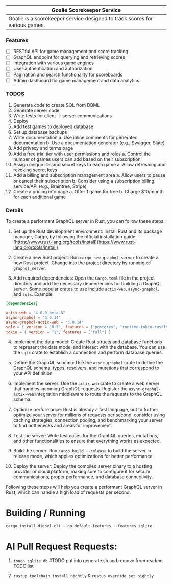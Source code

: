 | Goalie Scorekeeper Service |
| --- |
| Goalie is a scorekeeper service designed to track scores for various games. |

### Features

- [ ] RESTful API for game management and score tracking
- [ ] GraphQL endpoint for querying and retrieving scores
- [ ] Integration with various game engines
- [ ] User authentication and authorization
- [ ] Pagination and search functionality for scoreboards
- [ ] Admin dashboard for game management and data analytics

### TODOS

1.  Generate code to create SQL from DBML
2.  Generate server code
3.  Write tests for client -> server communications
4.  Deploy
5.  Add test games to deployed database
6.  Set up database backups
7.  Write documentation a. Use inline comments for generated documentation b. Use a documentation generator (e.g., Swagger, Slate)
8.  Add privacy and terms page
9.  Add a free trial tier with user permissions and roles a. Control the number of games users can add based on their subscription
10.  Assign unique IDs and secret keys to each game a. Allow refreshing and revoking secret keys
11.  Add a billing and subscription management area a. Allow users to pause or cancel their subscription b. Consider using a subscription billing service/API (e.g., Braintree, Stripe)
12.  Create a pricing info page a. Offer 1 game for free b. Charge $10/month for each additional game

### Details

To create a performant GraphQL server in Rust, you can follow these steps:

1.  Set up the Rust development environment: Install Rust and its package manager, Cargo, by following the official installation guide: [https://www.rust-lang.org/tools/install](https://www.rust-lang.org/tools/install)

2.  Create a new Rust project: Run `cargo new graphql_server` to create a new Rust project. Change into the project directory by running `cd graphql_server`.

3.  Add required dependencies: Open the `Cargo.toml` file in the project directory and add the necessary dependencies for building a GraphQL server. Some popular crates to use include `actix-web`, `async-graphql`, and `sqlx`. Example:

```toml
[dependencies]

actix-web = "4.0.0-beta.8"
async-graphql = "3.0.14"
async-graphql-actix-web = "3.0.14"
sqlx = { version = "0.5", features = ["postgres", "runtime-tokio-rustls"] }
tokio = { version = "1", features = ["full"] }
```

4.  Implement the data model: Create Rust structs and database functions to represent the data model and interact with the database. You can use the `sqlx` crate to establish a connection and perform database queries.

5.  Define the GraphQL schema: Use the `async-graphql` crate to define the GraphQL schema, types, resolvers, and mutations that correspond to your API definition.

6.  Implement the server: Use the `actix-web` crate to create a web server that handles incoming GraphQL requests. Register the `async-graphql-actix-web` integration middleware to route the requests to the GraphQL schema.

7.  Optimize performance: Rust is already a fast language, but to further optimize your server for millions of requests per second, consider using caching strategies, connection pooling, and benchmarking your server to find bottlenecks and areas for improvement.

8.  Test the server: Write test cases for the GraphQL queries, mutations, and other functionalities to ensure that everything works as expected.

9.  Build the server: Run `cargo build --release` to build the server in release mode, which applies optimizations for better performance.

10.  Deploy the server: Deploy the compiled server binary to a hosting provider or cloud platform, making sure to configure it for secure communications, proper performance, and database connectivity.


Following these steps will help you create a performant GraphQL server in Rust, which can handle a high load of requests per second.


# Building / Running

`cargo install diesel_cli --no-default-features --features sqlite`

# AI Pull Request Requests:

1.  `touch sqlite.db` #TODO put into generate.sh and remove from readme TODO list

1. `rustup toolchain install nightly` & `rustup override set nightly`
